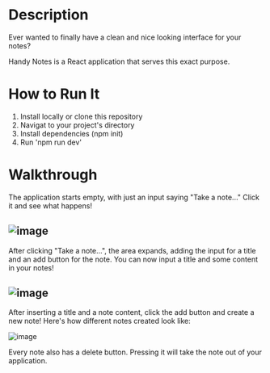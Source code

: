 # Description

Ever wanted to finally have a clean and nice looking interface for your notes? 

Handy Notes is a React application that serves this exact purpose.

# How to Run It

  1. Install locally or clone this repository
  2. Navigat to your project's directory
  3. Install dependencies (npm init)
  4. Run 'npm run dev'

# Walkthrough

The application starts empty, with just an input saying "Take a note..."
Click it and see what happens!

![image](https://github.com/user-attachments/assets/ed6e310d-7fa0-431c-ac02-2563cf941c7c)
-------------------------------------------------------------------------------------------------------------------------------------------------------------------------


After clicking "Take a note...", the area expands, adding the input for a title and an add button for the note.
You can now input a title and some content in your notes!

![image](https://github.com/user-attachments/assets/be45be2a-4851-4536-8502-14d386d04817)
-------------------------------------------------------------------------------------------------------------------------------------------------------------------------


After inserting a title and a note content, click the add button and create a new note! 
Here's how different notes created look like:

![image](https://github.com/user-attachments/assets/305fa240-6c2b-4240-b6d4-f67215ef9d62)

Every note also has a delete button. Pressing it will take the note out of your application.




